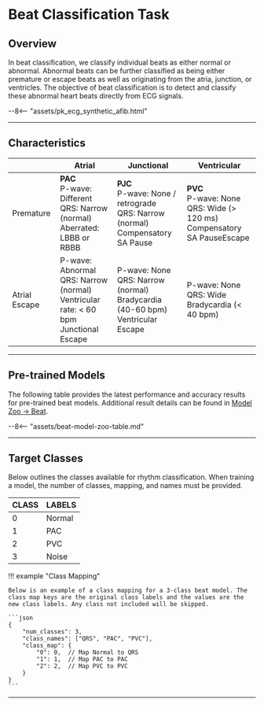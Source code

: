 # Beat Classification Task

## <span class="sk-h2-span">Overview</span>

In beat classification, we classify individual beats as either normal or abnormal. Abnormal beats can be further classified as being either premature or escape beats as well as originating from the atria, junction, or ventricles. The objective of beat classification is to detect and classify these abnormal heart beats directly from ECG signals.

<div class="sk-plotly-graph-div">
--8<-- "assets/pk_ecg_synthetic_afib.html"
</div>

---

## <span class="sk-h2-span">Characteristics</span>

| | Atrial | Junctional | Ventricular |
| --- | --- | --- | --- |
| Premature | __PAC__ <br> P-wave: Different <br> QRS: Narrow (normal) <br> Aberrated: LBBB or RBBB | __PJC__ <br> P-wave: None / retrograde <br> QRS: Narrow (normal) <br> Compensatory SA Pause | __PVC__ <br> P-wave: None <br> QRS: Wide (> 120 ms) <br> Compensatory SA PauseEscape |
| Atrial Escape | P-wave: Abnormal <br> QRS: Narrow (normal) <br> Ventricular rate: < 60 bpm <br> Junctional Escape <br> | P-wave: None <br> QRS: Narrow (normal) <br> Bradycardia (40-60 bpm) <br> Ventricular Escape | P-wave: None <br> QRS: Wide <br> Bradycardia (< 40 bpm) |

---

## <span class="sk-h2-span">Pre-trained Models</span>

The following table provides the latest performance and accuracy results for pre-trained beat models. Additional result details can be found in [Model Zoo → Beat](../zoo/beat.md).


--8<-- "assets/beat-model-zoo-table.md"

---

## <span class="sk-h2-span">Target Classes</span>

Below outlines the classes available for rhythm classification. When training a model, the number of classes, mapping, and names must be provided.

| CLASS   | LABELS          |
| ------- | --------------- |
| 0       | Normal          |
| 1       | PAC             |
| 2       | PVC             |
| 3       | Noise           |

!!! example "Class Mapping"

    Below is an example of a class mapping for a 3-class beat model. The class map keys are the original class labels and the values are the new class labels. Any class not included will be skipped.

    ```json
    {
        "num_classes": 3,
        "class_names": ["QRS", "PAC", "PVC"],
        "class_map": {
            "0": 0,  // Map Normal to QRS
            "1": 1,  // Map PAC to PAC
            "2": 2,  // Map PVC to PVC
        }
    }
    ```

---

